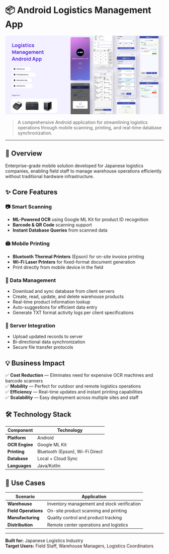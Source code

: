 # 📦 Android Logistics Management App

![Hero Image](https://github.com/tanvirhasan2019/Project-Documentation/blob/main/Logistics-Management-App/hero.png?raw=true)

> A comprehensive Android application for streamlining logistics operations through mobile scanning, printing, and real-time database synchronization.

---

## 🎯 Overview

Enterprise-grade mobile solution developed for Japanese logistics companies, enabling field staff to manage warehouse operations efficiently without traditional hardware infrastructure.

## ✨ Core Features

### 📷 Smart Scanning
- **ML-Powered OCR** using Google ML Kit for product ID recognition
- **Barcode & QR Code** scanning support
- **Instant Database Queries** from scanned data

### 🖨️ Mobile Printing
- **Bluetooth Thermal Printers** (Epson) for on-site invoice printing
- **Wi-Fi Laser Printers** for fixed-format document generation
- Print directly from mobile device in the field

### 💾 Data Management
- Download and sync database from client servers
- Create, read, update, and delete warehouse products
- Real-time product information lookup
- Auto-suggestions for efficient data entry
- Generate TXT format activity logs per client specifications

### 🔄 Server Integration
- Upload updated records to server
- Bi-directional data synchronization
- Secure file transfer protocols

## 💡 Business Impact

✅ **Cost Reduction** — Eliminates need for expensive OCR machines and barcode scanners  
✅ **Mobility** — Perfect for outdoor and remote logistics operations  
✅ **Efficiency** — Real-time updates and instant printing capabilities  
✅ **Scalability** — Easy deployment across multiple sites and staff

## 🛠️ Technology Stack

| Component | Technology |
|-----------|-----------|
| **Platform** | Android |
| **OCR Engine** | Google ML Kit |
| **Printing** | Bluetooth (Epson), Wi-Fi Direct |
| **Database** | Local + Cloud Sync |
| **Languages** | Java/Kotlin |

## 📱 Use Cases

| Scenario | Application |
|----------|-------------|
| **Warehouse** | Inventory management and stock verification |
| **Field Operations** | On-site product scanning and printing |
| **Manufacturing** | Quality control and product tracking |
| **Distribution** | Remote center operations and logistics |

---

**Built for:** Japanese Logistics Industry  
**Target Users:** Field Staff, Warehouse Managers, Logistics Coordinators
